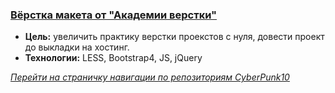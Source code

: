 ### [Вёрстка макета от "Академии верстки"](https://cyberpunk10.github.io/trainingProject__plaster_Glo "Перейти на сайт")
  - **Цель:** увеличить практику верстки проекстов с нуля, довести проект до выкладки на хостинг.
  - **Технологии:** LESS, Bootstrap4, JS, jQuery


_[Перейти на страничку навигации по репозиториям CyberPunk10](https://cyberpunk10.github.io/gitNavigation "Перейти на страничку навигации")_
